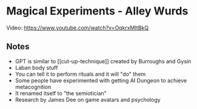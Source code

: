 # Magical Experiments - Alley Wurds

Video: https://www.youtube.com/watch?v=OqkrxMItBkQ

## Notes

- GPT is similar to [[cut-up-technique]] created by Burroughs and Gysin
- Laban body stuff
- You can tell it to perform rituals and it will "do" them
- Some people have experimented with getting AI Dungeon to achieve metacognition
- It renamed itself to "the semiotician"
- Research by James Dee on game avatars and psychology